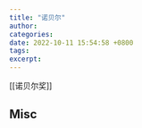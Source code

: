 ```yaml
---
title: "诺贝尔"
author: 
categories: 
date: 2022-10-11 15:54:58 +0800
tags: 
excerpt: 
---
```









[[诺贝尔奖]]


## Misc






